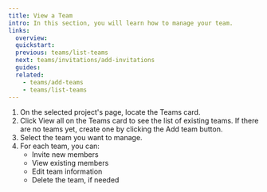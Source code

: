 ```yaml
---
title: View a Team
intro: In this section, you will learn how to manage your team.
links:
  overview:
  quickstart:
  previous: teams/list-teams
  next: teams/invitations/add-invitations
  guides:
  related:
    - teams/add-teams
    - teams/list-teams
---
```


1. On the selected project's page, locate the Teams card.
2. Click View all on the Teams card to see the list of existing teams.
   If there are no teams yet, create one by clicking the Add team button.
3. Select the team you want to manage.
4. For each team, you can:
   - Invite new members
   - View existing members
   - Edit team information
   - Delete the team, if needed
